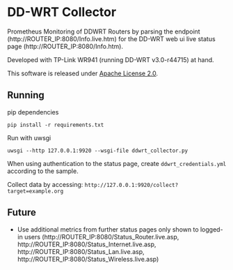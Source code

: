 # DD-WRT Collector
Prometheus Monitoring of DDWRT Routers by parsing the endpoint (http://ROUTER_IP:8080/Info.live.htm) for the DD-WRT web ui live status page (http://ROUTER_IP:8080/Info.htm).

Developed with TP-Link WR941 (running DD-WRT v3.0-r44715) at hand.

This software is released under [Apache License 2.0](https://www.apache.org/licenses/LICENSE-2.0).

## Running
pip dependencies
```
pip install -r requirements.txt
```

Run with uwsgi
```
uwsgi --http 127.0.0.1:9920 --wsgi-file ddwrt_collector.py
```
When using authentication to the status page, create ``ddwrt_credentials.yml`` according to the sample.

Collect data by accessing: ``http://127.0.0.1:9920/collect?target=example.org``


## Future
- Use additional metrics from further status pages only shown to logged-in users (http://ROUTER_IP:8080/Status_Router.live.asp, http://ROUTER_IP:8080/Status_Internet.live.asp, http://ROUTER_IP:8080/Status_Lan.live.asp, http://ROUTER_IP:8080/Status_Wireless.live.asp)
